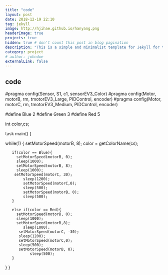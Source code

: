 ```yaml
---
title: "code"
layout: post
date: 2018-12-19 22:10
tag: jekyll
image: http://hjihae.github.io/hanyang.png
headerImage: true
projects: true
hidden: true # don't count this post in blog pagination
description: "This is a simple and minimalist template for Jekyll for those who likes to eat noodles."
category: project
# author: johndoe
externalLink: false
---
```


## code

#pragma config(Sensor, S1,     c1,             sensorEV3_Color)
#pragma config(Motor,  motorB,          rm,            tmotorEV3_Large, PIDControl, encoder)
#pragma config(Motor,  motorC,          rm,            tmotorEV3_Medium, PIDControl, encoder)

#define Blue 2
#define Green 3
#define Red 5


int color,cs;




task main()
{

   while(1)
   {
      setMotorSpeed(motorB, 8);
      color = getColorName(cs);


       if(color == Blue){
         setMotorSpeed(motorB, 0);
         sleep(1000);
         setMotorSpeed(motorB, 8);
         sleep(1000);
        setMotorSpeed(motorC, 30);
            sleep(1200);
            setMotorSpeed(motorC,0);
            sleep(500);
            setMotorSpeed(motorB, 0);
            sleep(500);
       }

       else if(color == Red){
         setMotorSpeed(motorB, 0);
         sleep(1000);
         setMotorSpeed(motorB,8);
            sleep(1000);
          setMotorSpeed(motorC, -30);
          sleep(1200);
          setMotorSpeed(motorC,0);
          sleep(500);
          setMotorSpeed(motorB, 0);
               sleep(500);
       }
   }
}


